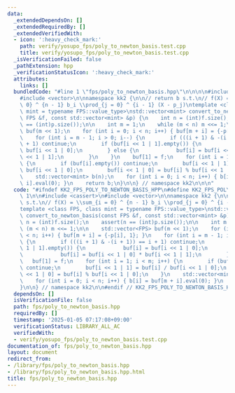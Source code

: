 ```yaml
---
data:
  _extendedDependsOn: []
  _extendedRequiredBy: []
  _extendedVerifiedWith:
  - icon: ':heavy_check_mark:'
    path: verify/yosupo_fps/poly_to_newton_basis.test.cpp
    title: verify/yosupo_fps/poly_to_newton_basis.test.cpp
  _isVerificationFailed: false
  _pathExtension: hpp
  _verificationStatusIcon: ':heavy_check_mark:'
  attributes:
    links: []
  bundledCode: "#line 1 \"fps/poly_to_newton_basis.hpp\"\n\n\n\n#include <cassert>\n\
    #include <vector>\n\nnamespace kk2 {\n\n// return b s.t.\n// f(X) = \\sum_{i =\
    \ 0} ^ {n - 1} b_i \\prod_{j = 0} ^ {i - 1} (X - p_j)\ntemplate <class FPS, class\
    \ mint = typename FPS::value_type>\nstd::vector<mint> convert_to_newton_basis(const\
    \ FPS &f, const std::vector<mint> &p) {\n    int n = (int)f.size();\n    assert(n\
    \ == (int)p.size());\n\n    int m = 1;\n    while (m < n) m <<= 1;\n\n    std::vector<FPS>\
    \ buf(m << 1);\n    for (int i = 0; i < n; i++) { buf[m + i] = {-p[i], 1}; }\n\
    \    for (int i = m - 1; i > 0; i--) {\n        if (((i + 1) & -(i + 1)) == i\
    \ + 1) continue;\n        if (buf[i << 1 | 1].empty()) {\n            buf[i] =\
    \ buf[i << 1 | 0];\n        } else {\n            buf[i] = buf[i << 1 | 0] * buf[i\
    \ << 1 | 1];\n        }\n    }\n    buf[1] = f;\n    for (int i = 1; i < m; i++)\
    \ {\n        if (buf[i].empty()) continue;\n        buf[i << 1 | 1] = buf[i] /\
    \ buf[i << 1 | 0];\n        buf[i << 1 | 0] = buf[i] % buf[i << 1 | 0];\n    }\n\
    \    std::vector<mint> b(n);\n    for (int i = 0; i < n; i++) { b[i] = buf[m +\
    \ i].eval(0); }\n    return b;\n}\n\n} // namespace kk2\n\n\n"
  code: "#ifndef KK2_FPS_POLY_TO_NEWTON_BASIS_HPP\n#define KK2_FPS_POLY_TO_NEWTON_BASIS_HPP\
    \ 1\n\n#include <cassert>\n#include <vector>\n\nnamespace kk2 {\n\n// return b\
    \ s.t.\n// f(X) = \\sum_{i = 0} ^ {n - 1} b_i \\prod_{j = 0} ^ {i - 1} (X - p_j)\n\
    template <class FPS, class mint = typename FPS::value_type>\nstd::vector<mint>\
    \ convert_to_newton_basis(const FPS &f, const std::vector<mint> &p) {\n    int\
    \ n = (int)f.size();\n    assert(n == (int)p.size());\n\n    int m = 1;\n    while\
    \ (m < n) m <<= 1;\n\n    std::vector<FPS> buf(m << 1);\n    for (int i = 0; i\
    \ < n; i++) { buf[m + i] = {-p[i], 1}; }\n    for (int i = m - 1; i > 0; i--)\
    \ {\n        if (((i + 1) & -(i + 1)) == i + 1) continue;\n        if (buf[i <<\
    \ 1 | 1].empty()) {\n            buf[i] = buf[i << 1 | 0];\n        } else {\n\
    \            buf[i] = buf[i << 1 | 0] * buf[i << 1 | 1];\n        }\n    }\n \
    \   buf[1] = f;\n    for (int i = 1; i < m; i++) {\n        if (buf[i].empty())\
    \ continue;\n        buf[i << 1 | 1] = buf[i] / buf[i << 1 | 0];\n        buf[i\
    \ << 1 | 0] = buf[i] % buf[i << 1 | 0];\n    }\n    std::vector<mint> b(n);\n\
    \    for (int i = 0; i < n; i++) { b[i] = buf[m + i].eval(0); }\n    return b;\n\
    }\n\n} // namespace kk2\n\n#endif // KK2_FPS_POLY_TO_NEWTON_BASIS_HPP\n"
  dependsOn: []
  isVerificationFile: false
  path: fps/poly_to_newton_basis.hpp
  requiredBy: []
  timestamp: '2025-01-05 07:17:08+09:00'
  verificationStatus: LIBRARY_ALL_AC
  verifiedWith:
  - verify/yosupo_fps/poly_to_newton_basis.test.cpp
documentation_of: fps/poly_to_newton_basis.hpp
layout: document
redirect_from:
- /library/fps/poly_to_newton_basis.hpp
- /library/fps/poly_to_newton_basis.hpp.html
title: fps/poly_to_newton_basis.hpp
---
```

